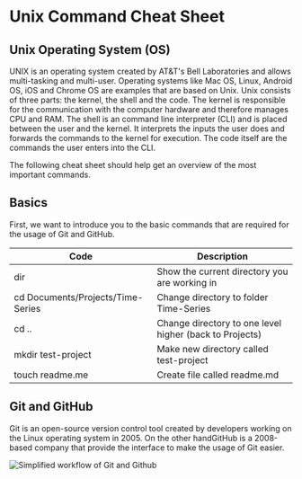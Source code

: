 # Unix Command Cheat Sheet

## Unix Operating System (OS)

UNIX is an operating system created by AT&T's Bell Laboratories and allows multi-tasking and multi-user. Operating systems like Mac OS, Linux, Android OS, iOS and Chrome OS are examples that are based on Unix. 
Unix consists of three parts: the kernel, the shell and the code. The kernel is responsible for the communication with the computer hardware and therefore manages CPU and RAM. 
The shell is an command line interpreter (CLI) and is placed between the user and the kernel. It interprets the inputs the user does and forwards the commands to the kernel for execution. 
The code itself are the commands the user enters into the CLI. 

The following cheat sheet should help get an overview of the most important commands.

## Basics 

First, we want to introduce you to the basic commands that are required for the usage of Git and GitHub. 

|Code|Description|
|---|---|
|dir|Show the current directory you are working in|
|cd Documents/Projects/Time-Series|Change directory to folder Time-Series|
|cd ..|Change directory to one level higher (back to Projects)|
|mkdir test-project|Make new directory called test-project|
|touch readme.me|Create file called readme.md|

## Git and GitHub

Git is an open-source version control tool created by developers working on the Linux operating system in 2005. On the other handGitHub is a 2008-based company that provide the interface to make the usage of Git easier. 

![Simplified workflow of Git and Github](http://github.com/majimaken/unix-cheatsheet/Figures/git-flow.png)



